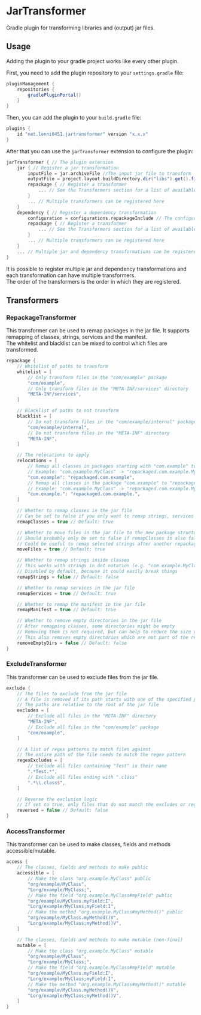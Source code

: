 # JarTransformer
Gradle plugin for transforming libraries and (output) jar files.

## Usage
Adding the plugin to your gradle project works like every other plugin.

First, you need to add the plugin repository to your `settings.gradle` file:
```groovy
pluginManagement {
    repositories {
        gradlePluginPortal()
    }
}
```

Then, you can add the plugin to your `build.gradle` file:
```groovy
plugins {
    id "net.lenni0451.jartransformer" version "x.x.x"
}
```

After that you can use the `jarTransformer` extension to configure the plugin:
```groovy
jarTransformer { // The plugin extension
    jar { // Register a jar transformation
        inputFile = jar.archiveFile //The input jar file to transform
        outputFile = project.layout.buildDirectory.dir("libs").get().file("${project.name}-repackaged.jar") // The output jar file (optional, will be same as input if not set)
        repackage { // Register a transformer
            ... // See the Transformers section for a list of available transformers and their configuration
        }
        ... // Multiple transformers can be registered here
    }
    dependency { // Register a dependency transformation
        configuration = configurations.repackageInclude // The configuration to transform the dependencies of
        repackage { // Register a transformer
            ... // See the Transformers section for a list of available transformers and their configuration
        }
        ... // Multiple transformers can be registered here
    }
    ... // Multiple jar and dependency transformations can be registered here
}
```
It is possible to register multiple jar and dependency transformations and each transformation can have multiple transformers.\
The order of the transformers is the order in which they are registered.

## Transformers
### RepackageTransformer
This transformer can be used to remap packages in the jar file. It supports remapping of classes, strings, services and the manifest.\
The whitelist and blacklist can be mixed to control which files are transformed.
```groovy
repackage {
    // Whitelist of paths to transform
    whitelist = [
        // Only transform files in the "com/example" package
        "com/example",
        // Only transform files in the "META-INF/services" directory
        "META-INF/services",
    ]

    // Blacklist of paths to not transform
    blacklist = [
        // Do not transform files in the "com/example/internal" package
        "com/example/internal",
        // Do not transform files in the "META-INF" directory
        "META-INF",
    ]

    // The relocations to apply
    relocations = [
        // Remap all classes in packages starting with "com.example" to "repackaged.com.example"
        // Example: "com.example.MyClass" -> "repackaged.com.example.MyClass", "com.examplepkg.MyOtherClass" -> "repackaged.com.examplepkg.MyOtherClass"
        "com.example": "repackaged.com.example",
        // Remap all classes in the package "com.example" to "repackaged.com.example"
        // Example: "com.example.MyClass" -> "repackaged.com.example.MyClass", "com.examplepkg.MyOtherClass" -> "com.examplepkg.MyOtherClass"
        "com.example.": "repackaged.com.example.",
    ]

    // Whether to remap classes in the jar file
    // Can be set to false if you only want to remap strings, services or the manifest
    remapClasses = true // Default: true

    // Whether to move files in the jar file to the new package structure
    // Should probably only be set to false if remapClasses is also false
    // Could be useful to remap selected strings after another repackage transformer already moved classes
    moveFiles = true // Default: true

    // Whether to remap strings inside classes
    // This works with strings in dot notation (e.g. "com.example.MyClass") and in slash notation (e.g. "com/example/MyClass")
    // Disabled by default, because it could easily break things
    remapStrings = false // Default: false

    // Whether to remap services in the jar file
    remapServices = true // Default: true

    // Whether to remap the manifest in the jar file
    remapManifest = true // Default: true

    // Whether to remove empty directories in the jar file
    // After remapping classes, some directories might be empty
    // Removing them is not required, but can help to reduce the size of the jar file and make it cleaner
    // This also removes empty directories which are not part of the relocations
    removeEmptyDirs = false // Default: false
}
```

### ExcludeTransformer
This transformer can be used to exclude files from the jar file.
```groovy
exclude {
    // The files to exclude from the jar file
    // A file is removed if its path starts with one of the specified paths
    // The paths are relative to the root of the jar file
    excludes = [
        // Exclude all files in the "META-INF" directory
        "META-INF",
        // Exclude all files in the "com/example" package
        "com/example",
    ]

    // A list of regex patterns to match files against
    // The entire path of the file needs to match the regex pattern
    regexExcludes = [
        // Exclude all files containing "Test" in their name
        ".*Test.*",
        // Exclude all files ending with ".class"
        ".*\\.class$",
    ]

    // Reverse the exclusion logic
    // If set to true, only files that do not match the excludes or regexExcludes will be kept
    reversed = false // Default: false
}
```

### AccessTransformer
This transformer can be used to make classes, fields and methods accessible/mutable.
```groovy
access {
    // The classes, fields and methods to make public
    accessible = [
        // Make the class "org.example.MyClass" public
        "org/example/MyClass",
        "Lorg/example/MyClass;",
        // Make the field "org.example.MyClass#myField" public
        "org/example/MyClass.myField:I",
        "Lorg/example/MyClass;myField:I",
        // Make the method "org.example.MyClass#myMethod()" public
        "org/example/MyClass.myMethod()V",
        "Lorg/example/MyClass;myMethod()V",
    ]

    // The classes, fields and methods to make mutable (non-final)
    mutable = [
        // Make the class "org.example.MyClass" mutable
        "org/example/MyClass",
        "Lorg/example/MyClass;",
        // Make the field "org.example.MyClass#myField" mutable
        "org/example/MyClass.myField:I",
        "Lorg/example/MyClass;myField:I",
        // Make the method "org.example.MyClass#myMethod()" mutable
        "org/example/MyClass.myMethod()V",
        "Lorg/example/MyClass;myMethod()V",
    ]
}
```
